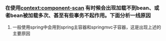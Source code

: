### 在使用<context:component-scan> 有时候会出现加载不到bean、或者bean被加载多次、甚至有些事务不起作用。下面分析一线原因
1. 一般使用spring中会用到spring主容器和springmvc子容器，这是出现上述的主要原因
